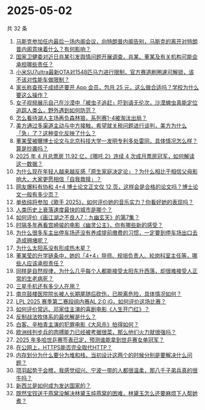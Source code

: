 # 2025-05-02

共 32 条

<!-- BEGIN -->
<!-- 最后更新时间 Fri May 02 2025 01:07:40 GMT+0800 (China Standard Time) -->

1. [马斯克参加任内最后一场内阁会议，向特朗普内阁告别，马斯克的离开对特朗普内阁意味着什么？有何影响？](https://www.zhihu.com/question/1901313518239705000)
1. [国家卫健委对近日肖某引发舆情问题开展调查，肖某、董某及有关机构可能会承担哪些责任？](https://www.zhihu.com/question/1901192719428182800)
1. [小米SU7ultra最新OTA对1548匹马力进行限制，官方赛道刷圈速可解锁，该不该对性能车做限制？](https://www.zhihu.com/question/1901250394950201600)
1. [家长称查孩子成绩还要开 App 会员，包月 25 元，这么做合适吗？学校为什么要这么操作？](https://www.zhihu.com/question/1900676899379835400)
1. [女子视频展示自己在沙漠中「被虫子追赶」吓到语无伦次，沙漠蜱虫真能定位追踪人类么，野外遇到如何防范？](https://www.zhihu.com/question/1900503710884390000)
1. [怎么看待湖人主场再负森林狼，系列赛1-4被淘汰出局？](https://www.zhihu.com/question/1901263818216149800)
1. [美方通过多渠道主动与中方接触，希望就关税问题进行谈判，美方为什么「急」了？这种变化反映了什么？](https://www.zhihu.com/question/1901080867876615400)
1. [董某莹被曝博士论文与北京科技大学一发明专利多处雷同，具体情况怎么样？算是抄袭吗？](https://www.zhihu.com/question/1901244983983433000)
1. [2025 年 4 月总票房 11.92 亿，《哪吒 2》连续 4 次成月票房冠军，如何解读这一数据？](https://www.zhihu.com/question/1901020875819553500)
1. [为什么现在年轻人越来越反感「原生家庭决定论」？为什么相比于相信父母影响大，大家更愿相信「自我救赎」？](https://www.zhihu.com/question/1900479659168203800)
1. [网友爆料有协和 4+4 博士论文正文仅 12 页，这样会是合格的论文吗？博士论文一般有多少页？](https://www.zhihu.com/question/1900988315747971000)
1. [单依纯将参加《歌手 2025》，如何评价她的音乐实力？你看好她的表现吗？](https://www.zhihu.com/question/1896157910922417000)
1. [人类历史上衰落速度最快的城市是哪个？](https://www.zhihu.com/question/1894555455537250800)
1. [如何评价《画江湖之不良人7：九幽玄天》的第7集？](https://www.zhihu.com/question/1901229527511857000)
1. [时隔多年再看宫崎骏的电影《幽灵公主》，你有哪些新的感受？](https://www.zhihu.com/question/1900862939138844400)
1. [为什么很多车主出停车场还没有养成提前缴费的习惯，一定要到停车场出口去造成拥堵呢？](https://www.zhihu.com/question/1900829324363413000)
1. [为什么太阳系没有形成热木星？](https://www.zhihu.com/question/353705904)
1. [董某莹的升学链条中，她的「4+4」导师、规培负责人、轮岗科室主任等，哪些人应该承担责任？](https://www.zhihu.com/question/1901175046774416400)
1. [同样是自然规律，为什么几乎每个人都能接受太阳东升西落，却很难接受人正常的生老病死？](https://www.zhihu.com/question/1900928401654674000)
1. [三星手机还有多少人在用？](https://www.zhihu.com/question/609894486)
1. [南京鼓楼医院院长被人长期尾随后砍伤，已脱离危险，具体情况如何？](https://www.zhihu.com/question/1901010894688837600)
1. [LPL 2025 赛季第二赛段组内赛AL 2:0 iG，如何评价这场比赛？](https://www.zhihu.com/question/1901351927243073000)
1. [如何评价常远、邓家佳主演的喜剧电影《人生开门红》？](https://www.zhihu.com/question/1900303574958864100)
1. [反制战法牧体系的最优解是什么？](https://www.zhihu.com/question/1899944422214448600)
1. [白客、辛柏青主演的犯罪电影《大风杀》拍得如何？](https://www.zhihu.com/question/1900585709988983300)
1. [欧洲线列步兵的肉搏能力已经被考据很菜，那么他们火力就很强吗？](https://www.zhihu.com/question/653122907)
1. [2025 年多哈世乒赛签表已定，预测谁能拿到世乒赛女单冠军？](https://www.zhihu.com/question/1901252714911995600)
1. [在公网上，HTTPS能否完全取代HTTP？](https://www.zhihu.com/question/270454580)
1. [内存划分为什么要分为堆和栈，当初设计这两个的时候分别是要解决什么问题？](https://www.zhihu.com/question/447017261)
1. [项羽起势于会稽，我感觉绍兴、宁波一带的人都很温柔，那八千子弟兵真的很牛吗？](https://www.zhihu.com/question/437791072)
1. [新西兰是如何成为发达国家的？](https://www.zhihu.com/question/48456379)
1. [既然宝钗送干燕窝没解决林黛玉炖燕窝的困难，林黛玉怎么还要麻烦下人帮她煮？](https://www.zhihu.com/question/1900490263870301700)

<!-- END -->

